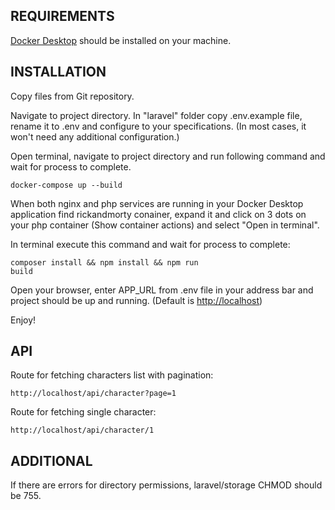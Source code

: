 ## REQUIREMENTS

[Docker Desktop](https://www.docker.com/products/docker-desktop/) should be installed on your machine.

## INSTALLATION

Copy files from Git repository.

Navigate to project directory. In "laravel" folder copy .env.example file, rename it to .env and configure to your specifications. (In most cases, it won't need any additional configuration.)

Open terminal, navigate to project directory and run following command and wait for process to complete.

<code>docker-compose up --build</code>

When both nginx and php services are running in your Docker Desktop application find rickandmorty conainer, expand it and click on 3 dots on your php container (Show container actions) and select "Open in terminal".

In terminal execute this command and wait for process to complete: 

<code>composer install && npm install && npm run build</code>

Open your browser, enter APP_URL from .env file in your address bar and project should be up and running. (Default is [http://localhost](http://localhost))

Enjoy!

## API

Route for fetching characters list with pagination:

<code>http://localhost/api/character?page=1</code>

Route for fetching single character:

<code>http://localhost/api/character/1</code>

## ADDITIONAL

If there are errors for directory permissions, laravel/storage CHMOD should be 755.
